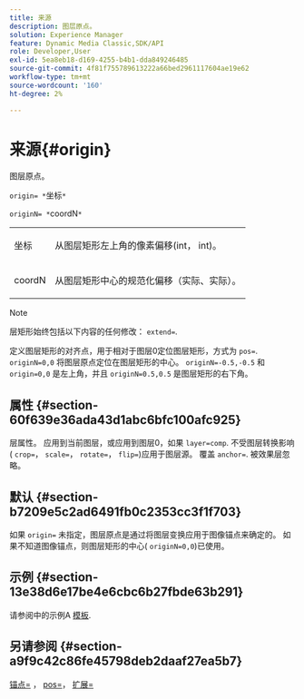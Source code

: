 ```yaml
---
title: 来源
description: 图层原点。
solution: Experience Manager
feature: Dynamic Media Classic,SDK/API
role: Developer,User
exl-id: 5ea8eb18-d169-4255-b4b1-dda849246485
source-git-commit: 4f81f755789613222a66bed2961117604ae19e62
workflow-type: tm+mt
source-wordcount: '160'
ht-degree: 2%

---
```


# 来源{#origin}

图层原点。

`origin= *`坐标`*`

`originN= *`coordN`*`

<table id="simpletable_A270FD92B1E841FE81F5AB300351FE01"> 
 <tr class="strow"> 
  <td class="stentry"> <p><span class="varname"> 坐标</span> </p></td> 
  <td class="stentry"> <p>从图层矩形左上角的像素偏移(int， int)。 </p></td> 
 </tr> 
 <tr class="strow"> 
  <td class="stentry"> <p><span class="varname"> coordN</span> </p></td> 
  <td class="stentry"> <p>从图层矩形中心的规范化偏移（实际、实际）。 </p></td> 
 </tr> 
</table>

>[!NOTE]
>
>层矩形始终包括以下内容的任何修改： `extend=`.

定义图层矩形的对齐点，用于相对于图层0定位图层矩形，方式为 `pos=`. `originN=0,0` 将图层原点定位在图层矩形的中心。 `originN=-0.5,-0.5` 和 `origin=0,0` 是左上角，并且 `originN=0.5,0.5` 是图层矩形的右下角。

## 属性 {#section-60f639e36ada43d1abc6bfc100afc925}

层属性。 应用到当前图层，或应用到图层0，如果 `layer=comp`. 不受图层转换影响( `crop=`， `scale=`， `rotate=`， `flip=`)应用于图层源。 覆盖 `anchor=`. 被效果层忽略。

## 默认 {#section-b7209e5c2ad6491fb0c2353cc3f1f703}

如果 `origin=` 未指定，图层原点是通过将图层变换应用于图像锚点来确定的。 如果不知道图像锚点，则图层矩形的中心( `originN=0,0`)已使用。

## 示例 {#section-13e38d6e17be4e6cbc6b27fbde63b291}

请参阅中的示例A [模板](../../../../../is-api/http-ref/image-serving-api-ref/c-http-protocol-reference/c-templates/c-templates.md#concept-3cd2d2adae0e41b2979b9640244d4d3e).

## 另请参阅 {#section-a9f9c42c86fe45798deb2daaf27ea5b7}

[锚点=](../../../../../is-api/http-ref/image-serving-api-ref/c-http-protocol-reference/c-command-reference/r-anchor.md#reference-6661e548ab284b82828d8d94c8ddeb7c) ， [pos=](../../../../../is-api/http-ref/image-serving-api-ref/c-http-protocol-reference/c-command-reference/r-pos.md#reference-65de948f4b404f1182b22119ca332143)， [扩展=](../../../../../is-api/http-ref/image-serving-api-ref/c-http-protocol-reference/c-command-reference/r-extend.md#reference-7e9156beb285459d830e2d56782a74ac)
